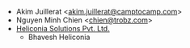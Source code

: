 - Akim Juillerat \<<akim.juillerat@camptocamp.com>\>
- Nguyen Minh Chien \<<chien@trobz.com>\>
- [Heliconia Solutions Pvt. Ltd.](https://www.heliconia.io)
  - Bhavesh Heliconia
